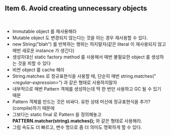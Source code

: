 ## Item 6. Avoid creating unnecessary objects
<br/>

* Immutable object 를 재사용해라
* Mutable object 도 변경되지 않는다는 것을 아는 경우 재사용할 수 있다.
* new String("blah") 를 반복하는 행위는 하지말자(같은 literal 이 재사용되지 않고 매번 새로운 instance 가 생긴다)
* 생성자대신 static factory method 를 사용해서 매번 불필요한 object 를 생성하는 것을 피할 수 있다
* 비싼 object 를 cache 해라
* String.matches 로 정규표현식을 사용할 때, 단순히 매번 string.matches("*&lt;regular-expression&gt;*") 과 같은 형태로 사용하지말자
* 내부적으로 매번 Pattern 객체를 생성하는데 딱 한 번만 사용하고 GC 될 수 있기 때문
* Pattern 객체를 만드는 것은 비싸다. 유한 상태 머신에 정규표현식을 추가?(compile)하기 때문에
* 그보다는 static final 로 Pattern 을 정의해놓고 **PATTERN.matcher(string).matches();** 와 같은 형태로 사용해라.
* 그럼 속도도 더 빠르고, 변수 명으로 좀 더 의미도 명확하게 할 수 있다.
